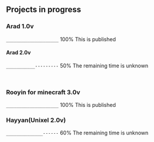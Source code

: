 ## Projects in progress

### Arad 1.0v
<code>____________________</code> 100% This is published
#### Arad 2.0v
<code>___________---------</code> 50% The remaining time is unknown

‌
### Rooyin for minecraft 3.0v
<code>____________________</code> 100% This is published

### Hayyan(Unixel 2.0v)
<code>______________------</code> 60% The remaining time is unknown
